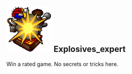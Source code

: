 ## ![Explosives_expert_Icon](https://raw.githubusercontent.com/1IlIl/wikidata/main/achievement_icons/Explosives_expert.png) Explosives_expert





Win a rated game. No secrets or tricks here.

